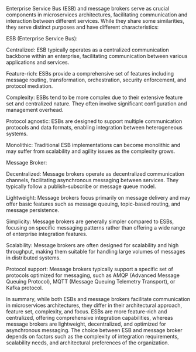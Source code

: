 
Enterprise Service Bus (ESB) and message brokers serve as crucial components in microservices architectures, facilitating communication and interaction between different services. While they share some similarities, they serve distinct purposes and have different characteristics:

ESB (Enterprise Service Bus):

Centralized: ESB typically operates as a centralized communication backbone within an enterprise, facilitating communication between various applications and services.

Feature-rich: ESBs provide a comprehensive set of features including message routing, transformation, orchestration, security enforcement, and protocol mediation.

Complexity: ESBs tend to be more complex due to their extensive feature set and centralized nature. They often involve significant configuration and management overhead.

Protocol agnostic: ESBs are designed to support multiple communication protocols and data formats, enabling integration between heterogeneous systems.

Monolithic: Traditional ESB implementations can become monolithic and may suffer from scalability and agility issues as the complexity grows.

Message Broker:

Decentralized: Message brokers operate as decentralized communication channels, facilitating asynchronous messaging between services. They typically follow a publish-subscribe or message queue model.

Lightweight: Message brokers focus primarily on message delivery and may offer basic features such as message queuing, topic-based routing, and message persistence.

Simplicity: Message brokers are generally simpler compared to ESBs, focusing on specific messaging patterns rather than offering a wide range of enterprise integration features.

Scalability: Message brokers are often designed for scalability and high throughput, making them suitable for handling large volumes of messages in distributed systems.

Protocol support: Message brokers typically support a specific set of protocols optimized for messaging, such as AMQP (Advanced Message Queuing Protocol), MQTT (Message Queuing Telemetry Transport), or Kafka protocol.

In summary, while both ESBs and message brokers facilitate communication in microservices architectures, they differ in their architectural approach, feature set, complexity, and focus. ESBs are more feature-rich and centralized, offering comprehensive integration capabilities, whereas message brokers are lightweight, decentralized, and optimized for asynchronous messaging. The choice between ESB and message broker depends on factors such as the complexity of integration requirements, scalability needs, and architectural preferences of the organization.
